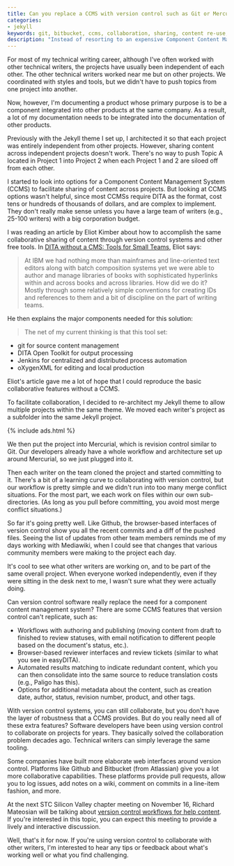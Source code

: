 ```yaml
---
title: Can you replace a CCMS with version control such as Git or Mercurial?
categories:
- jekyll
keywords: git, bitbucket, ccms, collaboration, sharing, content re-use, global project linking
description: "Instead of resorting to an expensive Component Content Management System (CCMS) to facilitate content re-use and collaboration across projects, you can probably get by with some basic version control tools that software developers have been using to collaborate on projects for years."
---
```


For most of my technical writing career, although I've often worked with other technical writers, the projects have usually been independent of each other. The other technical writers worked near me but on other projects. We coordinated with styles and tools, but we didn't have to push topics from one project into another.

Now, however, I'm documenting a product whose primary purpose is to be a component integrated into other products at the same company. As a result, a lot of my documentation needs to be integrated into the documentation of other products.

Previously with the Jekyll theme I set up, I architected it so that each project was entirely independent from other projects. However, sharing content across independent projects doesn't work. There's no way to push Topic A located in Project 1 into Project 2 when each Project 1 and 2 are siloed off from each other.

I started to look into options for a Component Content Management System (CCMS) to facilitate sharing of content across projects. But looking at CCMS options wasn't helpful, since most CCMSs require DITA as the format, cost tens or hundreds of thousands of dollars, and are complex to implement. They don't really make sense unless you have a large team of writers (e.g., 25-100 writers) with a big corporation budget.

I was reading an article by Eliot Kimber about how to accomplish the same collaborative sharing of content through version control systems and other free tools. In [DITA without a CMS: Tools for Small Teams](http://drmacros-xml-rants.blogspot.com/2014/01/dita-without-cms-tools-for-small-teams.html), Eliot says:

>At IBM we had nothing more than mainframes and line-oriented text editors along with batch composition systems yet we were able to author and manage libraries of books with sophisticated hyperlinks within and across books and across libraries. How did we do it? Mostly through some relatively simple conventions for creating IDs and references to them and a bit of discipline on the part of writing teams.

He then explains the major components needed for this solution:

>The net of my current thinking is that this tool set:
 <ul><li>git for source content management</li>
 <li>DITA Open Toolkit for output processing</li>
 <li>Jenkins for centralized and distributed process automation</li>
 <li>oXygenXML for editing and local production</li>
 </ul>

Eliot's article gave me a lot of hope that I could reproduce the basic collaborative features without a CCMS.

To facilitate collaboration, I decided to re-architect my Jekyll theme to allow multiple projects within the same theme. We moved each writer's project as a subfolder into the same Jekyll project.

{% include ads.html %}

We then put the project into Mercurial, which is revision control similar to Git. Our developers already have a whole workflow and architecture set up around Mercurial, so we just plugged into it.

Then each writer on the team cloned the project and started committing to it. There's a bit of a learning curve to collaborating with version control, but our workflow is pretty simple and we didn't run into too many merge conflict situations. For the most part, we each work on files within our own sub-directories. (As long as you pull before committing, you avoid most merge conflict situations.)

So far it's going pretty well. Like Github, the browser-based interfaces of version control show you all the recent commits and a diff of the pushed files. Seeing the list of updates from other team members reminds me of my days working with Mediawiki, when I could see that changes that various community members were making to the project each day.

It's cool to see what other writers are working on, and to be part of the same overall project. When everyone worked independently, even if they were sitting in the desk next to me, I wasn't sure what they were actually doing.

Can version control software really replace the need for a component content management system? There are some CCMS features that version control can't replicate, such as:

* Workflows with authoring and publishing (moving content from draft to finished to review statuses, with email notification to different people based on the document's status, etc.).
* Browser-based reviewer interfaces and review tickets (similar to what you see in easyDITA).
* Automated results matching to indicate redundant content, which you can then consolidate into the same source to reduce translation costs (e.g., Paligo has this).
* Options for additional metadata about the content, such as creation date, author, status, revision number, product, and other tags.

With version control systems, you can still collaborate, but you don't have the layer of robustness that a CCMS provides. But do you really need all of these extra features? Software developers have been using version control to collaborate on projects for years. They basically solved the collaboration problem decades ago. Technical writers can simply leverage the same tooling.

Some companies have built more elaborate web interfaces around version control. Platforms like Github and Bitbucket (from Atlassian) give you a lot more collaborative capabilities. These platforms provide pull requests, allow you to log issues, add notes on a wiki, comment on commits in a line-item fashion, and more.

At the next STC Silicon Valley chapter meeting on November 16, Richard Mateosian will be talking about [version control workflows for help content](http://www.stc-siliconvalley.org/2014/10/08/version-control-workflows-for-help-content/). If you're interested in this topic, you can expect this meeting to provide a lively and interactive discussion.

Well, that's it for now. If you're using version control to collaborate with other writers, I'm interested to hear any tips or feedback about what's working well or what you find challenging.
